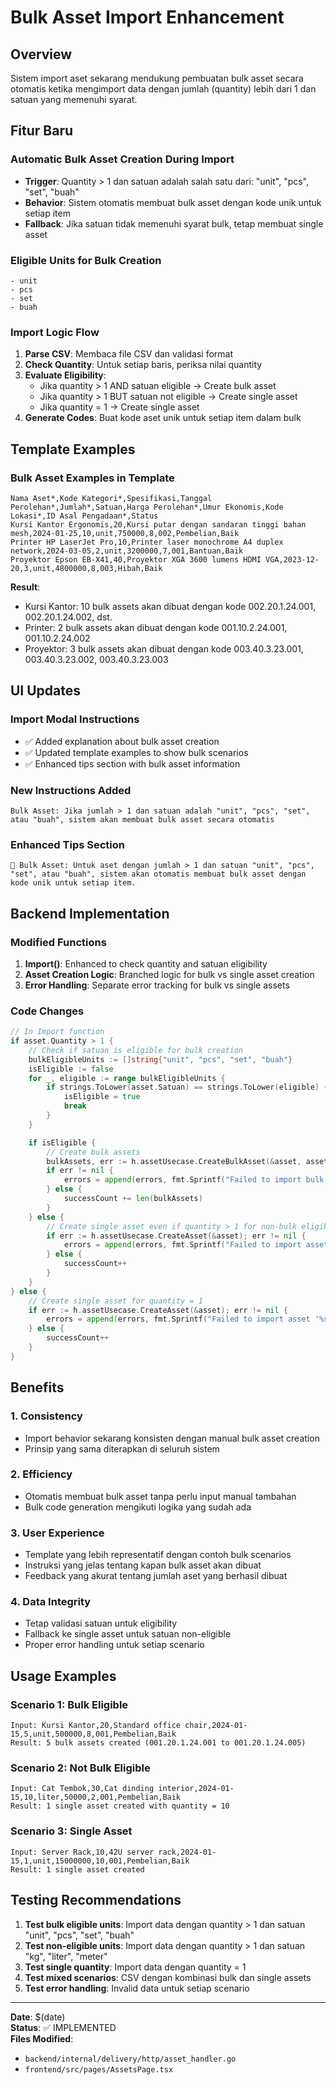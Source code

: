 # Bulk Asset Import Enhancement

## Overview
Sistem import aset sekarang mendukung pembuatan bulk asset secara otomatis ketika mengimport data dengan jumlah (quantity) lebih dari 1 dan satuan yang memenuhi syarat.

## Fitur Baru

### Automatic Bulk Asset Creation During Import
- **Trigger**: Quantity > 1 dan satuan adalah salah satu dari: "unit", "pcs", "set", "buah"
- **Behavior**: Sistem otomatis membuat bulk asset dengan kode unik untuk setiap item
- **Fallback**: Jika satuan tidak memenuhi syarat bulk, tetap membuat single asset

### Eligible Units for Bulk Creation
```
- unit
- pcs  
- set
- buah
```

### Import Logic Flow
1. **Parse CSV**: Membaca file CSV dan validasi format
2. **Check Quantity**: Untuk setiap baris, periksa nilai quantity
3. **Evaluate Eligibility**: 
   - Jika quantity > 1 AND satuan eligible → Create bulk asset
   - Jika quantity > 1 BUT satuan not eligible → Create single asset
   - Jika quantity = 1 → Create single asset
4. **Generate Codes**: Buat kode aset unik untuk setiap item dalam bulk

## Template Examples

### Bulk Asset Examples in Template
```csv
Nama Aset*,Kode Kategori*,Spesifikasi,Tanggal Perolehan*,Jumlah*,Satuan,Harga Perolehan*,Umur Ekonomis,Kode Lokasi*,ID Asal Pengadaan*,Status
Kursi Kantor Ergonomis,20,Kursi putar dengan sandaran tinggi bahan mesh,2024-01-25,10,unit,750000,8,002,Pembelian,Baik
Printer HP LaserJet Pro,10,Printer laser monochrome A4 duplex network,2024-03-05,2,unit,3200000,7,001,Bantuan,Baik
Proyektor Epson EB-X41,40,Proyektor XGA 3600 lumens HDMI VGA,2023-12-20,3,unit,4800000,8,003,Hibah,Baik
```

**Result**: 
- Kursi Kantor: 10 bulk assets akan dibuat dengan kode 002.20.1.24.001, 002.20.1.24.002, dst.
- Printer: 2 bulk assets akan dibuat dengan kode 001.10.2.24.001, 001.10.2.24.002
- Proyektor: 3 bulk assets akan dibuat dengan kode 003.40.3.23.001, 003.40.3.23.002, 003.40.3.23.003

## UI Updates

### Import Modal Instructions
- ✅ Added explanation about bulk asset creation
- ✅ Updated template examples to show bulk scenarios
- ✅ Enhanced tips section with bulk asset information

### New Instructions Added
```
Bulk Asset: Jika jumlah > 1 dan satuan adalah "unit", "pcs", "set", atau "buah", sistem akan membuat bulk asset secara otomatis
```

### Enhanced Tips Section
```
🔢 Bulk Asset: Untuk aset dengan jumlah > 1 dan satuan "unit", "pcs", "set", atau "buah", sistem akan otomatis membuat bulk asset dengan kode unik untuk setiap item.
```

## Backend Implementation

### Modified Functions
1. **Import()**: Enhanced to check quantity and satuan eligibility
2. **Asset Creation Logic**: Branched logic for bulk vs single asset creation
3. **Error Handling**: Separate error tracking for bulk vs single assets

### Code Changes
```go
// In Import function
if asset.Quantity > 1 {
    // Check if satuan is eligible for bulk creation
    bulkEligibleUnits := []string{"unit", "pcs", "set", "buah"}
    isEligible := false
    for _, eligible := range bulkEligibleUnits {
        if strings.ToLower(asset.Satuan) == strings.ToLower(eligible) {
            isEligible = true
            break
        }
    }

    if isEligible {
        // Create bulk assets
        bulkAssets, err := h.assetUsecase.CreateBulkAsset(&asset, asset.Quantity)
        if err != nil {
            errors = append(errors, fmt.Sprintf("Failed to import bulk asset '%s': %s", asset.Nama, err.Error()))
        } else {
            successCount += len(bulkAssets)
        }
    } else {
        // Create single asset even if quantity > 1 for non-bulk eligible units
        if err := h.assetUsecase.CreateAsset(&asset); err != nil {
            errors = append(errors, fmt.Sprintf("Failed to import asset '%s': %s", asset.Nama, err.Error()))
        } else {
            successCount++
        }
    }
} else {
    // Create single asset for quantity = 1
    if err := h.assetUsecase.CreateAsset(&asset); err != nil {
        errors = append(errors, fmt.Sprintf("Failed to import asset '%s': %s", asset.Nama, err.Error()))
    } else {
        successCount++
    }
}
```

## Benefits

### 1. Consistency
- Import behavior sekarang konsisten dengan manual bulk asset creation
- Prinsip yang sama diterapkan di seluruh sistem

### 2. Efficiency
- Otomatis membuat bulk asset tanpa perlu input manual tambahan
- Bulk code generation mengikuti logika yang sudah ada

### 3. User Experience
- Template yang lebih representatif dengan contoh bulk scenarios
- Instruksi yang jelas tentang kapan bulk asset akan dibuat
- Feedback yang akurat tentang jumlah aset yang berhasil dibuat

### 4. Data Integrity
- Tetap validasi satuan untuk eligibility
- Fallback ke single asset untuk satuan non-eligible
- Proper error handling untuk setiap scenario

## Usage Examples

### Scenario 1: Bulk Eligible
```csv
Input: Kursi Kantor,20,Standard office chair,2024-01-15,5,unit,500000,8,001,Pembelian,Baik
Result: 5 bulk assets created (001.20.1.24.001 to 001.20.1.24.005)
```

### Scenario 2: Not Bulk Eligible
```csv
Input: Cat Tembok,30,Cat dinding interior,2024-01-15,10,liter,50000,2,001,Pembelian,Baik
Result: 1 single asset created with quantity = 10
```

### Scenario 3: Single Asset
```csv
Input: Server Rack,10,42U server rack,2024-01-15,1,unit,15000000,10,001,Pembelian,Baik
Result: 1 single asset created
```

## Testing Recommendations

1. **Test bulk eligible units**: Import data dengan quantity > 1 dan satuan "unit", "pcs", "set", "buah"
2. **Test non-eligible units**: Import data dengan quantity > 1 dan satuan "kg", "liter", "meter"
3. **Test single quantity**: Import data dengan quantity = 1
4. **Test mixed scenarios**: CSV dengan kombinasi bulk dan single assets
5. **Test error handling**: Invalid data untuk setiap scenario

---

**Date**: $(date)  
**Status**: ✅ IMPLEMENTED  
**Files Modified**: 
- `backend/internal/delivery/http/asset_handler.go`
- `frontend/src/pages/AssetsPage.tsx`
